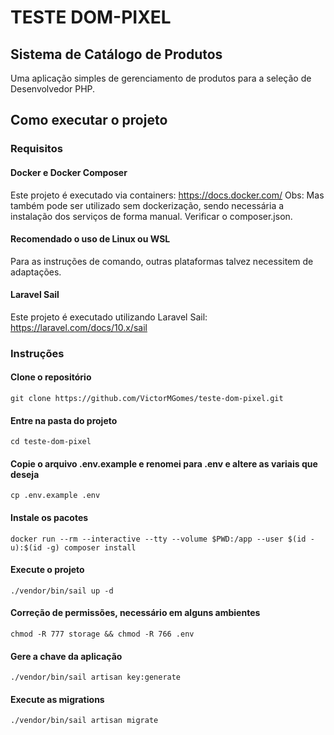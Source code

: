 # TESTE DOM-PIXEL
## Sistema de Catálogo de Produtos
Uma aplicação simples de gerenciamento de produtos para a seleção de Desenvolvedor PHP.

## Como executar o projeto

### Requisitos
#### Docker e Docker Composer
Este projeto é executado via containers: https://docs.docker.com/
Obs: Mas também pode ser utilizado sem dockerização, sendo necessária a instalação dos serviços de forma manual.
    Verificar o composer.json.
#### Recomendado o uso de Linux ou WSL
Para as instruções de comando, outras plataformas talvez necessitem de adaptações.
#### Laravel Sail
Este projeto é executado utilizando Laravel Sail: https://laravel.com/docs/10.x/sail

### Instruções
#### Clone o repositório
`git clone https://github.com/VictorMGomes/teste-dom-pixel.git`
#### Entre na pasta do projeto
`cd teste-dom-pixel`
#### Copie o arquivo .env.example e renomei para .env e altere as variais que deseja
`cp .env.example .env`
#### Instale os pacotes
`docker run --rm --interactive --tty --volume $PWD:/app --user $(id -u):$(id -g) composer install`
#### Execute o projeto
`./vendor/bin/sail up -d`
#### Correção de permissões, necessário em alguns ambientes
`chmod -R 777 storage && chmod -R 766 .env`
#### Gere a chave da aplicação
`./vendor/bin/sail artisan key:generate`
#### Execute as migrations
`./vendor/bin/sail artisan migrate`
